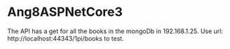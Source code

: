 # Ang8ASPNetCore3

The API has a get for all the books in the mongoDb in 192.168.1.25. Use url: http://localhost:44343/1pi/books to test.
